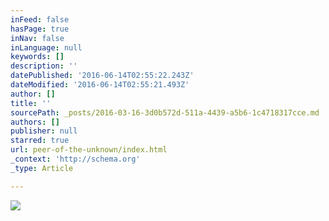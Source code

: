 ```yaml
---
inFeed: false
hasPage: true
inNav: false
inLanguage: null
keywords: []
description: ''
datePublished: '2016-06-14T02:55:22.243Z'
dateModified: '2016-06-14T02:55:21.493Z'
author: []
title: ''
sourcePath: _posts/2016-03-16-3d0b572d-511a-4439-a5b6-1c4718317cce.md
authors: []
publisher: null
starred: true
url: peer-of-the-unknown/index.html
_context: 'http://schema.org'
_type: Article

---
```

![](https://the-grid-user-content.s3-us-west-2.amazonaws.com/c6cf1c6e-d79e-46a8-835e-4f7d770ab274.png)